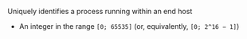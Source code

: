 Uniquely identifies a process running within an end host
- An integer in the range ``[0; 65535]`` (or, equivalently, `[0; 2^16 − 1]`)